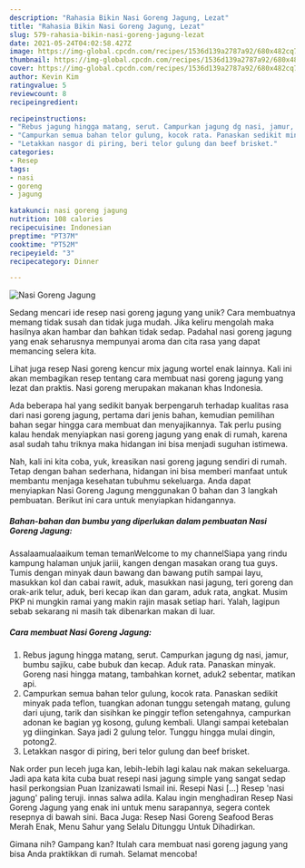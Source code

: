 ```yaml
---
description: "Rahasia Bikin Nasi Goreng Jagung, Lezat"
title: "Rahasia Bikin Nasi Goreng Jagung, Lezat"
slug: 579-rahasia-bikin-nasi-goreng-jagung-lezat
date: 2021-05-24T04:02:58.427Z
image: https://img-global.cpcdn.com/recipes/1536d139a2787a92/680x482cq70/nasi-goreng-jagung-foto-resep-utama.jpg
thumbnail: https://img-global.cpcdn.com/recipes/1536d139a2787a92/680x482cq70/nasi-goreng-jagung-foto-resep-utama.jpg
cover: https://img-global.cpcdn.com/recipes/1536d139a2787a92/680x482cq70/nasi-goreng-jagung-foto-resep-utama.jpg
author: Kevin Kim
ratingvalue: 5
reviewcount: 8
recipeingredient:

recipeinstructions:
- "Rebus jagung hingga matang, serut. Campurkan jagung dg nasi, jamur, bumbu sajiku, cabe bubuk dan kecap. Aduk rata. Panaskan minyak. Goreng nasi hingga matang, tambahkan kornet, aduk2 sebentar, matikan api."
- "Campurkan semua bahan telor gulung, kocok rata. Panaskan sedikit minyak pada teflon, tuangkan adonan tunggu setengah matang, gulung dari ujung, tarik dan sisihkan ke pinggir teflon setengahnya, campurkan adonan ke bagian yg kosong, gulung kembali. Ulangi sampai ketebalan yg diinginkan. Saya jadi 2 gulung telor. Tunggu hingga mulai dingin, potong2."
- "Letakkan nasgor di piring, beri telor gulung dan beef brisket."
categories:
- Resep
tags:
- nasi
- goreng
- jagung

katakunci: nasi goreng jagung 
nutrition: 108 calories
recipecuisine: Indonesian
preptime: "PT37M"
cooktime: "PT52M"
recipeyield: "3"
recipecategory: Dinner

---
```



![Nasi Goreng Jagung](https://img-global.cpcdn.com/recipes/1536d139a2787a92/680x482cq70/nasi-goreng-jagung-foto-resep-utama.jpg)

Sedang mencari ide resep nasi goreng jagung yang unik? Cara membuatnya memang tidak susah dan tidak juga mudah. Jika keliru mengolah maka hasilnya akan hambar dan bahkan tidak sedap. Padahal nasi goreng jagung yang enak seharusnya mempunyai aroma dan cita rasa yang dapat memancing selera kita.

Lihat juga resep Nasi goreng kencur mix jagung wortel enak lainnya. Kali ini akan membagikan resep tentang cara membuat nasi goreng jagung yang lezat dan praktis. Nasi goreng merupakan makanan khas Indonesia.

Ada beberapa hal yang sedikit banyak berpengaruh terhadap kualitas rasa dari nasi goreng jagung, pertama dari jenis bahan, kemudian pemilihan bahan segar hingga cara membuat dan menyajikannya. Tak perlu pusing kalau hendak menyiapkan nasi goreng jagung yang enak di rumah, karena asal sudah tahu triknya maka hidangan ini bisa menjadi suguhan istimewa.


Nah, kali ini kita coba, yuk, kreasikan nasi goreng jagung sendiri di rumah. Tetap dengan bahan sederhana, hidangan ini bisa memberi manfaat untuk membantu menjaga kesehatan tubuhmu sekeluarga. Anda dapat menyiapkan Nasi Goreng Jagung menggunakan 0 bahan dan 3 langkah pembuatan. Berikut ini cara untuk menyiapkan hidangannya.

<!--inarticleads1-->

##### Bahan-bahan dan bumbu yang diperlukan dalam pembuatan Nasi Goreng Jagung:



Assalaamualaaikum teman temanWelcome to my channelSiapa yang rindu kampung halaman unjuk jariii, kangen dengan masakan orang tua guys. Tumis dengan minyak daun bawang dan bawang putih sampai layu, masukkan kol dan cabai rawit, aduk, masukkan nasi jagung, teri goreng dan orak-arik telur, aduk, beri kecap ikan dan garam, aduk rata, angkat. Musim PKP ni mungkin ramai yang makin rajin masak setiap hari. Yalah, lagipun sebab sekarang ni masih tak dibenarkan makan di luar. 

<!--inarticleads2-->

##### Cara membuat Nasi Goreng Jagung:

1. Rebus jagung hingga matang, serut. Campurkan jagung dg nasi, jamur, bumbu sajiku, cabe bubuk dan kecap. Aduk rata. Panaskan minyak. Goreng nasi hingga matang, tambahkan kornet, aduk2 sebentar, matikan api.
1. Campurkan semua bahan telor gulung, kocok rata. Panaskan sedikit minyak pada teflon, tuangkan adonan tunggu setengah matang, gulung dari ujung, tarik dan sisihkan ke pinggir teflon setengahnya, campurkan adonan ke bagian yg kosong, gulung kembali. Ulangi sampai ketebalan yg diinginkan. Saya jadi 2 gulung telor. Tunggu hingga mulai dingin, potong2.
1. Letakkan nasgor di piring, beri telor gulung dan beef brisket.


Nak order pun leceh juga kan, lebih-lebih lagi kalau nak makan sekeluarga. Jadi apa kata kita cuba buat resepi nasi jagung simple yang sangat sedap hasil perkongsian Puan Izanizawati Ismail‎ ini. Resepi Nasi […] Resep &#39;nasi jagung&#39; paling teruji. innas salwa adila. Kalau ingin menghadiran Resep Nasi Goreng Jagung yang enak ini untuk menu sarapannya, segera contek resepnya di bawah sini. Baca Juga: Resep Nasi Goreng Seafood Beras Merah Enak, Menu Sahur yang Selalu Ditunggu Untuk Dihadirkan. 

Gimana nih? Gampang kan? Itulah cara membuat nasi goreng jagung yang bisa Anda praktikkan di rumah. Selamat mencoba!
